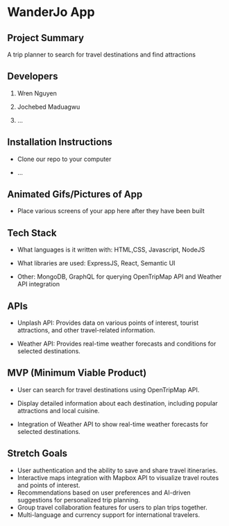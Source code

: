 # WanderJo App


## Project Summary

A trip planner to search for travel destinations and find attractions

## Developers

1. Wren Nguyen

2. Jochebed Maduagwu

3. ...

## Installation Instructions

- Clone our repo to your computer

- ...


## Animated Gifs/Pictures of App

- Place various screens of your app here after they have been built

## Tech Stack

- What languages is it written with: HTML,CSS, Javascript, NodeJS

- What libraries are used: ExpressJS, React, Semantic UI

- Other: MongoDB, GraphQL for querying OpenTripMap API and Weather API integration


## APIs

- Unplash API: Provides data on various points of interest, tourist attractions, and other travel-related information.

- Weather API: Provides real-time weather forecasts and conditions for selected destinations.

## MVP (Minimum Viable Product)

- User can search for travel destinations using OpenTripMap API.

- Display detailed information about each destination, including popular attractions and local cuisine.

- Integration of Weather API to show real-time weather forecasts for selected destinations.


## Stretch Goals

- User authentication and the ability to save and share travel itineraries.
- Interactive maps integration with Mapbox API to visualize travel routes and points of interest.
- Recommendations based on user preferences and AI-driven suggestions for personalized trip planning.
- Group travel collaboration features for users to plan trips together.
- Multi-language and currency support for international travelers.
